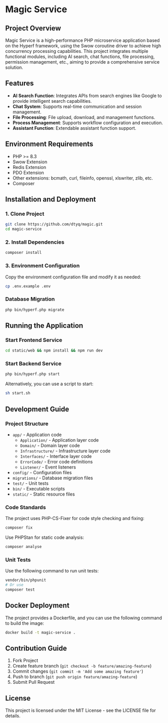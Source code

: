 # Magic Service

## Project Overview

Magic Service is a high-performance PHP microservice application based on the Hyperf framework, using the Swow coroutine driver to achieve high concurrency processing capabilities. This project integrates multiple functional modules, including AI search, chat functions, file processing, permission management, etc., aiming to provide a comprehensive service solution.

## Features

- **AI Search Function**: Integrates APIs from search engines like Google to provide intelligent search capabilities.
- **Chat System**: Supports real-time communication and session management.
- **File Processing**: File upload, download, and management functions.
- **Process Management**: Supports workflow configuration and execution.
- **Assistant Function**: Extendable assistant function support.

## Environment Requirements

- PHP >= 8.3
- Swow Extension
- Redis Extension
- PDO Extension
- Other extensions: bcmath, curl, fileinfo, openssl, xlswriter, zlib, etc.
- Composer

## Installation and Deployment

### 1. Clone Project

```bash
git clone https://github.com/dtyq/magic.git
cd magic-service
```

### 2. Install Dependencies

```bash
composer install
```




### 3. Environment Configuration

Copy the environment configuration file and modify it as needed:

```bash
cp .env.example .env
```

### Database Migration

```bash
php bin/hyperf.php migrate
```

## Running the Application

### Start Frontend Service

```bash
cd static/web && npm install && npm run dev
```

### Start Backend Service

```bash
php bin/hyperf.php start
```

Alternatively, you can use a script to start:

```bash
sh start.sh
```

## Development Guide

### Project Structure

- `app/` - Application code
  - `Application/` - Application layer code
  - `Domain/` - Domain layer code
  - `Infrastructure/` - Infrastructure layer code
  - `Interfaces/` - Interface layer code
  - `ErrorCode/` - Error code definitions
  - `Listener/` - Event listeners
- `config/` - Configuration files
- `migrations/` - Database migration files
- `test/` - Unit tests
- `bin/` - Executable scripts
- `static/` - Static resource files

### Code Standards

The project uses PHP-CS-Fixer for code style checking and fixing:

```bash
composer fix
```

Use PHPStan for static code analysis:

```bash
composer analyse
```

### Unit Tests

Use the following command to run unit tests:

```bash
vendor/bin/phpunit
# Or use
composer test
```

## Docker Deployment

The project provides a Dockerfile, and you can use the following command to build the image:

```bash
docker build -t magic-service .
```

## Contribution Guide

1. Fork Project
2. Create feature branch (`git checkout -b feature/amazing-feature`)
3. Commit changes (`git commit -m 'Add some amazing feature'`)
4. Push to branch (`git push origin feature/amazing-feature`)
5. Submit Pull Request

## License

This project is licensed under the MIT License - see the LICENSE file for details.
